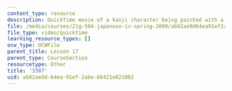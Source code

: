 ```yaml
---
content_type: resource
description: QuickTime movie of a kanji character being painted with a brush.
file: /media/courses/21g-504-japanese-iv-spring-2009/ab82ae0d64ea91ef2abe66421e021062_3387.mov
file_type: video/quicktime
learning_resource_types: []
ocw_type: OCWFile
parent_title: Lesson 17
parent_type: CourseSection
resourcetype: Other
title: '3387'
uid: ab82ae0d-64ea-91ef-2abe-66421e021062
---
```

